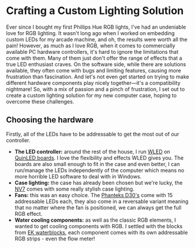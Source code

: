 <!--
title: Crafting a Custom Lighting Solution 
description: Making a custom lighting solution for the Phanteks NV7 using WLED
slug: custom-lighting
published: false
created: 2023-10-02
-->
# Crafting a Custom Lighting Solution 
Ever since I bought my first Phillips Hue RGB lights, I've had an undeniable love for RGB lighting. It wasn't long ago when I worked on embedding custom LEDs for my arcade machine, and oh, the results were worth all the pain! However, as much as I love RGB, when it comes to commercially available PC hardware controllers, it's hard to ignore the limitations that come with them. Many of them just don't offer the range of effects that a true LED enthusiast craves. On the software side, while there are solutions available, they often come with bugs and limiting features, causing more frustration than fascination. And let's not even get started on trying to make different hardware components play nicely together—it's a compatibility nightmare! So, with a mix of passion and a pinch of frustration, I set out to create a custom lighting solution for my new computer case, hoping to overcome these challenges.

## Choosing the hardware
Firstly, all of the LEDs have to be addressable to get the most out of our controller. 

- **The LED controller:** around the rest of the house, I run [WLED](https://kno.wled.ge/) on [QuinLED boards](https://quinled.info/). I love the flexibility and effects WLED gives you. The boards are also small enough to fit in the case and even better, I can run/manage the LEDs independently of the computer which means no more horrible LED software to deal with in Windows.
- **Case lighting:**  the case has already been chosen but we're lucky, the [NV7](https://phanteks.com/NV7.html) comes with some really stylish case lighting.
- **Fans:** this was an easy choice. The [Phanteks D30's](https://phanteks.com/PH-F120D30.html) come with 15 addressable LEDs each, they also come in a reversable variant meaning that no matter where the fan is positioned, we can always get the full RGB effect.
- **Water cooling components:** as well as the classic RGB elements, I wanted to get cooling components with RGB. I settled with the blocks from [EK waterblocks](https://www.ekwb.com/), each component comes with its own addressable RGB strips - even the flow meter!

